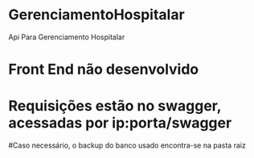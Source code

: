 # GerenciamentoHospitalar
Api Para Gerenciamento Hospitalar

# Front End não desenvolvido
# Requisições estão no swagger, acessadas por ip:porta/swagger

#Caso necessário, o backup do banco usado encontra-se na pasta raiz
